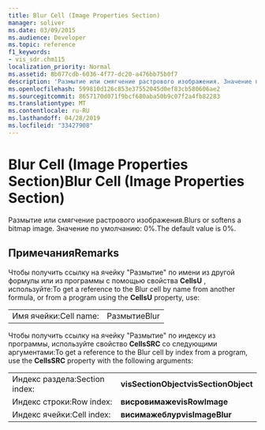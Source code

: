 ```yaml
---
title: Blur Cell (Image Properties Section)
manager: soliver
ms.date: 03/09/2015
ms.audience: Developer
ms.topic: reference
f1_keywords:
- vis_sdr.chm115
localization_priority: Normal
ms.assetid: 8b077cdb-6036-4f77-dc20-a476bb75b0f7
description: 'Размытие или смягчение растрового изображения. Значение по умолчанию: 0%.'
ms.openlocfilehash: 599810d126c853e37552045d0ef83cb580606ae2
ms.sourcegitcommit: 8657170d071f9bcf680aba50b9c07f2a4fb82283
ms.translationtype: MT
ms.contentlocale: ru-RU
ms.lasthandoff: 04/28/2019
ms.locfileid: "33427908"
---
```

# <a name="blur-cell-image-properties-section"></a><span data-ttu-id="32832-104">Blur Cell (Image Properties Section)</span><span class="sxs-lookup"><span data-stu-id="32832-104">Blur Cell (Image Properties Section)</span></span>

<span data-ttu-id="32832-105">Размытие или смягчение растрового изображения.</span><span class="sxs-lookup"><span data-stu-id="32832-105">Blurs or softens a bitmap image.</span></span> <span data-ttu-id="32832-106">Значение по умолчанию: 0%.</span><span class="sxs-lookup"><span data-stu-id="32832-106">The default value is 0%.</span></span>
  
## <a name="remarks"></a><span data-ttu-id="32832-107">Примечания</span><span class="sxs-lookup"><span data-stu-id="32832-107">Remarks</span></span>

<span data-ttu-id="32832-108">Чтобы получить ссылку на ячейку "Размытие" по имени из другой формулы или из программы с помощью свойства **CellsU** , используйте:</span><span class="sxs-lookup"><span data-stu-id="32832-108">To get a reference to the Blur cell by name from another formula, or from a program using the **CellsU** property, use:</span></span> 
  
|||
|:-----|:-----|
| <span data-ttu-id="32832-109">Имя ячейки:</span><span class="sxs-lookup"><span data-stu-id="32832-109">Cell name:</span></span>  <br/> | <span data-ttu-id="32832-110">Размытие</span><span class="sxs-lookup"><span data-stu-id="32832-110">Blur</span></span>  <br/> |
   
<span data-ttu-id="32832-111">Чтобы получить ссылку на ячейку "Размытие" по индексу из программы, используйте свойство **CellsSRC** со следующими аргументами:</span><span class="sxs-lookup"><span data-stu-id="32832-111">To get a reference to the Blur cell by index from a program, use the **CellsSRC** property with the following arguments:</span></span> 
  
|||
|:-----|:-----|
| <span data-ttu-id="32832-112">Индекс раздела:</span><span class="sxs-lookup"><span data-stu-id="32832-112">Section index:</span></span>  <br/> |<span data-ttu-id="32832-113">**visSectionObject**</span><span class="sxs-lookup"><span data-stu-id="32832-113">**visSectionObject**</span></span> <br/> |
| <span data-ttu-id="32832-114">Индекс строки:</span><span class="sxs-lookup"><span data-stu-id="32832-114">Row index:</span></span>  <br/> |<span data-ttu-id="32832-115">**висровимаже**</span><span class="sxs-lookup"><span data-stu-id="32832-115">**visRowImage**</span></span> <br/> |
| <span data-ttu-id="32832-116">Индекс ячейки:</span><span class="sxs-lookup"><span data-stu-id="32832-116">Cell index:</span></span>  <br/> |<span data-ttu-id="32832-117">**висимажеблур**</span><span class="sxs-lookup"><span data-stu-id="32832-117">**visImageBlur**</span></span> <br/> |
   

